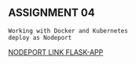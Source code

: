 ## ASSIGNMENT 04
    Working with Docker and Kubernetes 
    deploy as Nodeport

[NODEPORT LINK FLASK-APP](http://169.51.204.222:30037/)